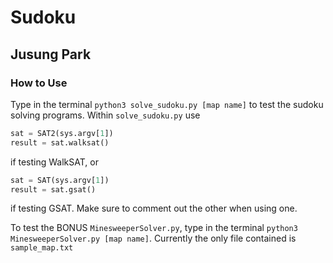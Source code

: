 # Sudoku
## Jusung Park


### How to Use
Type in the terminal `python3 solve_sudoku.py [map name]` to test the sudoku solving programs. Within `solve_sudoku.py` use 
```python
sat = SAT2(sys.argv[1])
result = sat.walksat()
```
if testing WalkSAT, or 
```python
sat = SAT(sys.argv[1])
result = sat.gsat()
```
if testing GSAT. Make sure to comment out the other when using one.

To test the BONUS `MinesweeperSolver.py`, type in the terminal `python3 MinesweeperSolver.py [map name]`.
Currently the only file contained is `sample_map.txt`